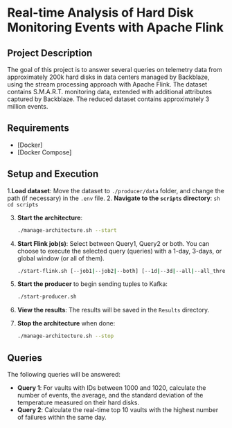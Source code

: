 # Real-time Analysis of Hard Disk Monitoring Events with Apache Flink

## Project Description
The goal of this project is to answer several queries on telemetry data from approximately 200k hard disks in data centers managed by Backblaze, using the stream processing approach with Apache Flink. The dataset contains S.M.A.R.T. monitoring data, extended with additional attributes captured by Backblaze. The reduced dataset contains approximately 3 million events.


## Requirements
- [Docker]
- [Docker Compose]

## Setup and Execution
1.**Load dataset**: Move the dataset to `./producer/data` folder, and change the path (if necessary) in the `.env` file.
2. **Navigate to the `scripts` directory**:
    ```sh
    cd scripts
    ```

3. **Start the architecture**:
    ```sh
    ./manage-architecture.sh --start
    ```

4. **Start Flink job(s)**:
   Select between Query1, Query2 or both. You can choose to execute the selected query (queries) with a 1-day, 3-days, or global window (or all of them).
    ```sh
    ./start-flink.sh [--job1|--job2|--both] [--1d|--3d|--all|--all_three]
    ```

5. **Start the producer** to begin sending tuples to Kafka:
    ```sh
    ./start-producer.sh
    ```

6. **View the results**:
    The results will be saved in the `Results` directory.

7. **Stop the architecture** when done:
    ```sh
    ./manage-architecture.sh --stop
    ```

## Queries
The following queries will be answered:

- **Query 1**: For vaults with IDs between 1000 and 1020, calculate the number of events, the average, and the standard deviation of the temperature measured on their hard disks.
- **Query 2**: Calculate the real-time top 10 vaults with the highest number of failures within the same day.
